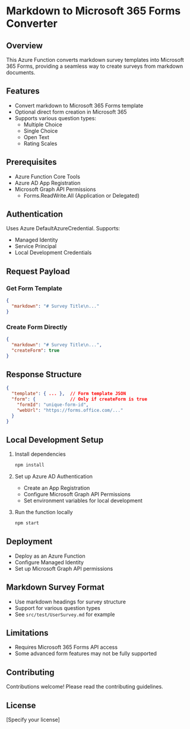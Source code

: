 # Markdown to Microsoft 365 Forms Converter

## Overview
This Azure Function converts markdown survey templates into Microsoft 365 Forms, providing a seamless way to create surveys from markdown documents.

## Features
- Convert markdown to Microsoft 365 Forms template
- Optional direct form creation in Microsoft 365
- Supports various question types:
  - Multiple Choice
  - Single Choice
  - Open Text
  - Rating Scales

## Prerequisites
- Azure Function Core Tools
- Azure AD App Registration
- Microsoft Graph API Permissions
  - Forms.ReadWrite.All (Application or Delegated)

## Authentication
Uses Azure DefaultAzureCredential. Supports:
- Managed Identity
- Service Principal
- Local Development Credentials

## Request Payload

### Get Form Template
```json
{
  "markdown": "# Survey Title\n..."
}
```

### Create Form Directly
```json
{
  "markdown": "# Survey Title\n...",
  "createForm": true
}
```

## Response Structure
```json
{
  "template": { ... },  // Form template JSON
  "form": {             // Only if createForm is true
    "formId": "unique-form-id",
    "webUrl": "https://forms.office.com/..."
  }
}
```

## Local Development Setup
1. Install dependencies
   ```bash
   npm install
   ```

2. Set up Azure AD Authentication
   - Create an App Registration
   - Configure Microsoft Graph API Permissions
   - Set environment variables for local development

3. Run the function locally
   ```bash
   npm start
   ```

## Deployment
- Deploy as an Azure Function
- Configure Managed Identity
- Set up Microsoft Graph API permissions

## Markdown Survey Format
- Use markdown headings for survey structure
- Support for various question types
- See `src/test/UserSurvey.md` for example

## Limitations
- Requires Microsoft 365 Forms API access
- Some advanced form features may not be fully supported

## Contributing
Contributions welcome! Please read the contributing guidelines.

## License
[Specify your license]
